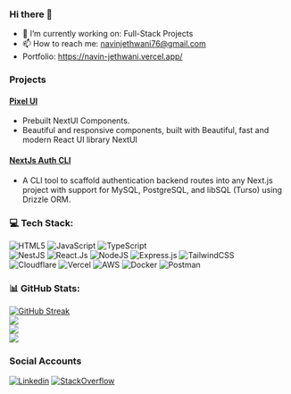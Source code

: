 ### Hi there 👋

- 🔭 I’m currently working on: Full-Stack Projects
- 📫 How to reach me: navinjethwani76@gmail.com
- Portfolio: https://navin-jethwani.vercel.app/

### Projects

#### <a href="https://pixel-ui-app.vercel.app/">Pixel UI</a>
  - Prebuilt NextUI Components.
  - Beautiful and responsive components, built with Beautiful, fast and modern React UI library NextUI

#### <a href="https://www.npmjs.com/package/nextjs-auth-cli">NextJs Auth CLI</a>
  - A CLI tool to scaffold authentication backend routes into any Next.js project with support for MySQL, PostgreSQL, and libSQL (Turso) using Drizzle ORM.

### 💻 Tech Stack:
![HTML5](https://img.shields.io/badge/html5-%23E34F26.svg?style=for-the-badge&logo=html5&logoColor=white) ![JavaScript](https://img.shields.io/badge/javascript-%23323330.svg?style=for-the-badge&logo=javascript&logoColor=%23F7DF1E) ![TypeScript](https://img.shields.io/badge/typescript-%23007ACC.svg?style=for-the-badge&logo=typescript&logoColor=white)
<br />
![NestJS](https://img.shields.io/badge/nestjs-%23E0234E.svg?style=for-the-badge&logo=nestjs&logoColor=white) ![React.Js](https://img.shields.io/badge/react-%2320232a.svg?style=for-the-badge&logo=react&logoColor=%2361DAFB) ![NodeJS](https://img.shields.io/badge/node.js-6DA55F?style=for-the-badge&logo=node.js&logoColor=white) ![Express.js](https://img.shields.io/badge/express.js-%23404d59.svg?style=for-the-badge&logo=express&logoColor=%2361DAFB) ![TailwindCSS](https://img.shields.io/badge/tailwindcss-%2338B2AC.svg?style=for-the-badge&logo=tailwind-css&logoColor=white)
<br />
![Cloudflare](https://img.shields.io/badge/Cloudflare-F38020?style=for-the-badge&logo=Cloudflare&logoColor=white) ![Vercel](https://img.shields.io/badge/vercel-%23000000.svg?style=for-the-badge&logo=vercel&logoColor=white) ![AWS](https://img.shields.io/badge/AWS-%23FF9900.svg?style=for-the-badge&logo=amazon-aws&logoColor=white) ![Docker](https://img.shields.io/badge/docker-%230db7ed.svg?style=for-the-badge&logo=docker&logoColor=white) ![Postman](https://img.shields.io/badge/Postman-FF6C37?style=for-the-badge&logo=postman&logoColor=white)

### 📊 GitHub Stats:
[![GitHub Streak](https://github-readme-streak-stats.herokuapp.com?user=Navin-Jethwani-76&theme=tokyonight&hide_border=true&border_radius=5)](https://git.io/streak-stats)
<br/>
![](https://github-readme-stats.vercel.app/api?username=Navin-Jethwani-76&theme=tokyonight&hide_border=true&include_all_commits=true&count_private=true&show_icons=true)
<br/>
![](https://github-readme-stats.vercel.app/api/top-langs/?username=Navin-Jethwani-76&theme=tokyonight&hide_border=true&include_all_commits=true&count_private=true&layout=compact)
<br />
[![](https://visitcount.itsvg.in/api?id=Navin-Jethwani-76&label=Profile%20Views&color=1&icon=6&pretty=true)](https://visitcount.itsvg.in)

### Social Accounts
[![Linkedin](https://img.shields.io/badge/LinkedIn-0077B5?style=for-the-badge&logo=linkedin&logoColor=white)](https://www.linkedin.com/in/navin-jethwani)
[![StackOverflow](https://img.shields.io/badge/Stack_Overflow-FE7A16?style=for-the-badge&logo=stack-overflow&logoColor=white)](https://stackoverflow.com/users/18050196/navin-jethwani)
<br />
